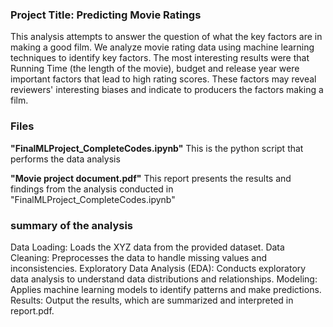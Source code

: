### Project Title: Predicting Movie Ratings
This analysis attempts to answer the question of what the key factors are in making a good film. We analyze movie rating data using machine learning techniques to identify key factors. The most interesting results were that Running Time (the length of the movie), budget and release year were important factors that lead to high rating scores. These factors may reveal reviewers' interesting biases and indicate to producers the factors making a film.

### Files
**"FinalMLProject_CompleteCodes.ipynb"** This is the python script that performs the data analysis

**"Movie project  document.pdf"** This report presents the results and findings from the analysis conducted in "FinalMLProject_CompleteCodes.ipynb"

### summary of the analysis
Data Loading: Loads the XYZ data from the provided dataset.
Data Cleaning: Preprocesses the data to handle missing values and inconsistencies.
Exploratory Data Analysis (EDA): Conducts exploratory data analysis to understand data distributions and relationships.
Modeling: Applies machine learning models to identify patterns and make predictions.
Results: Output the results, which are summarized and interpreted in report.pdf.
